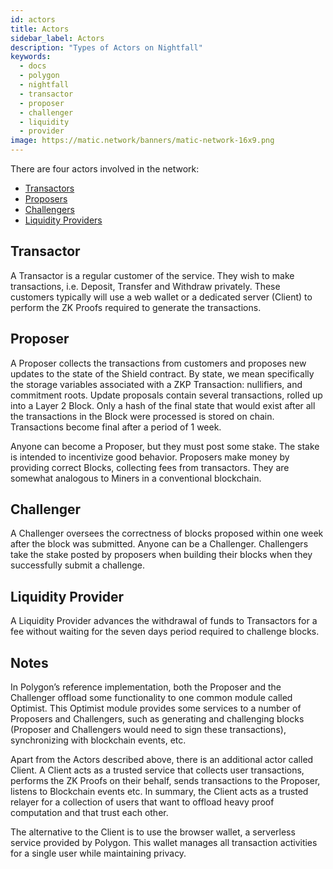 ```yaml
---
id: actors
title: Actors
sidebar_label: Actors
description: "Types of Actors on Nightfall"
keywords:
  - docs
  - polygon
  - nightfall
  - transactor
  - proposer
  - challenger
  - liquidity
  - provider
image: https://matic.network/banners/matic-network-16x9.png
---
```


There are four actors involved in the network:

- [Transactors](#transactor)
- [Proposers](#proposer)
- [Challengers](#challenger)
- [Liquidity Providers](#liquidity-provider)

## Transactor
A Transactor is a regular customer of the service. They wish to make transactions, i.e. Deposit, Transfer and Withdraw privately.
These customers typically will use a web wallet or a dedicated server (Client) to perform the ZK Proofs required to generate the transactions.  

## Proposer
A Proposer collects the transactions from customers and proposes new updates to the state of
the Shield contract. 
By state, we mean specifically the storage variables associated with a ZKP Transaction:
nullifiers, and commitment roots.
Update proposals contain several transactions, rolled up into a Layer 2 Block. Only a hash
of the final state that would exist after all the transactions in the Block were processed
is stored on chain. Transactions become final after a period of 1 week.

Anyone can become a Proposer, but they must post some stake. The stake is intended to incentivize good behavior.
Proposers make money by providing correct Blocks, collecting fees from transactors. They are somewhat analogous to Miners in a conventional blockchain.

## Challenger
A Challenger oversees the correctness of blocks proposed within one week after the block was submitted. Anyone can be a Challenger.
Challengers take the stake posted by proposers when building their blocks when they successfully submit a challenge.

## Liquidity Provider
A Liquidity Provider advances the withdrawal of funds to Transactors for a fee without waiting for the seven days period required to challenge blocks. 

## Notes
In Polygon’s reference implementation, both the Proposer and the Challenger offload some functionality to one common module called Optimist.
This Optimist module provides some services to a number of Proposers and Challengers, such as generating and challenging blocks 
(Proposer and Challengers would need to sign these transactions), synchronizing with blockchain events, etc.

Apart from the Actors described above, there is an additional actor called Client. A Client acts as a trusted service that collects user
transactions, performs the ZK Proofs on their behalf, sends transactions to the Proposer, listens to Blockchain events etc. In summary, the Client acts as a trusted relayer for a collection of users that want to offload heavy proof computation and that trust each other.

The alternative to the Client is to use the browser wallet, a serverless service provided by Polygon. This wallet manages all transaction activities for a single user while maintaining privacy.
